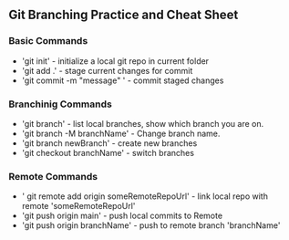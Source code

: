 ## Git Branching Practice and Cheat Sheet


### Basic Commands
* 'git init' - initialize a local git repo in current folder
* 'git add .' - stage current changes for commit
* 'git commit -m "message" ' - commit staged changes


### Branchinig Commands
* 'git branch' - list local branches, show which branch you are on.
* 'git branch -M branchName' - Change branch name.
* 'git branch newBranch' - create new branches
* 'git checkout branchName' - switch branches


### Remote Commands
* ' git remote add origin someRemoteRepoUrl' - link local repo with remote 'someRemoteRepoUrl'
* 'git push origin main' - push local commits to Remote
* 'git push origin branchName' - push to remote branch 'branchName'
